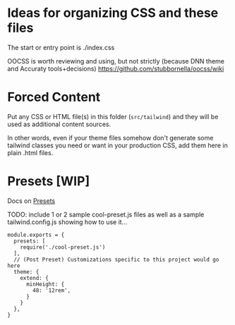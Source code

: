 # Ideas for organizing CSS and these files 

The start or entry point is ./index.css

OOCSS is worth reviewing and using, but not strictly (because DNN theme and Accuraty tools+decisions)
https://github.com/stubbornella/oocss/wiki

# Forced Content

Put any CSS or HTML file(s) in this folder (`src/tailwind`) and they will be used
as additional content sources.

In other words, even if your theme files somehow don't generate some tailwind
classes you need or want in your production CSS, add them here in plain .html
files.

# Presets [WIP]

Docs on [Presets](https://tailwindcss.com/docs/presets)

TODO: include 1 or 2 sample cool-preset.js files as well as a sample
tailwind.config.js showing how to use it...

```
module.exports = {
  presets: [
    require('./cool-preset.js')
  ],
  // (Post Preset) Customizations specific to this project would go here
  theme: {
    extend: {
      minHeight: {
        48: '12rem',
      }
    }
  },
}
```
